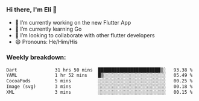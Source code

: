 ### Hi there, I'm Eli 👋
- 🔭 I’m currently working on the new Flutter App
- 🌱 I’m currently learning Go
- 🦄 I’m looking to collaborate with other flutter developers
- 😄 Pronouns: He/Him/His

### Weekly breakdown:
<!--START_SECTION:waka-->

```txt
Dart              31 hrs 50 mins  ███████████████████████▒░   93.38 %
YAML              1 hr 52 mins    █▒░░░░░░░░░░░░░░░░░░░░░░░   05.49 %
CocoaPods         5 mins          ░░░░░░░░░░░░░░░░░░░░░░░░░   00.25 %
Image (svg)       3 mins          ░░░░░░░░░░░░░░░░░░░░░░░░░   00.18 %
XML               3 mins          ░░░░░░░░░░░░░░░░░░░░░░░░░   00.15 %
```

<!--END_SECTION:waka-->
